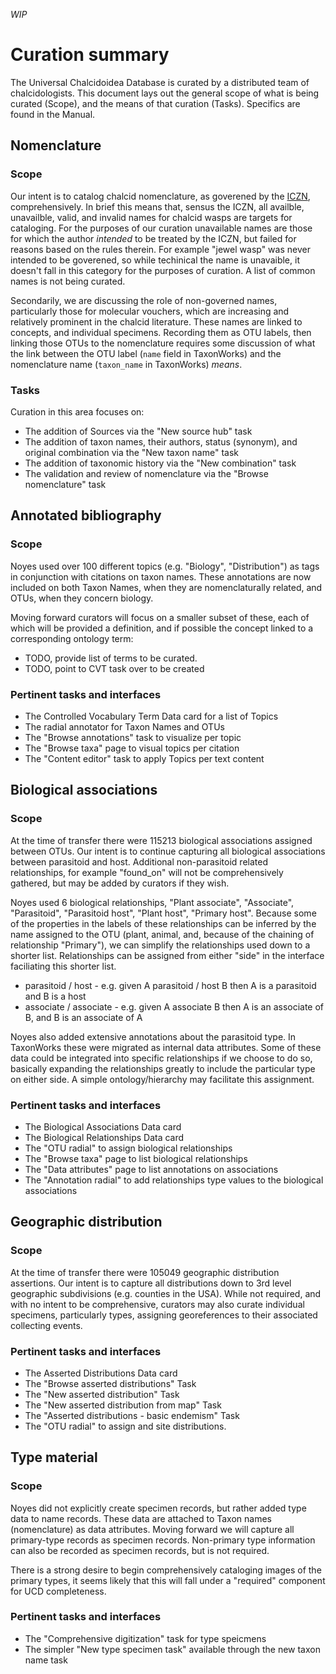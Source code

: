 
_WIP_

# Curation summary

The Universal Chalcidoidea Database is curated by a distributed team of chalcidologists. This document lays out the general scope of what is being curated (Scope), and the means of that curation (Tasks).  Specifics are found in the Manual. 

## Nomenclature

### Scope

Our intent is to catalog chalcid nomenclature, as goverened by the [ICZN](https://code.iczn.org/), comprehensively.  In brief this means that, sensus the ICZN, all availble, unavailble, valid, and invalid names for chalcid wasps are targets for cataloging. For the purposes of our curation unavailable names are those for which the author _intended_ to be treated by the ICZN, but failed for reasons based on the rules therein.  For example "jewel wasp" was never intended to be goverened, so while techinical the name is unavaible, it doesn't fall in this category for the purposes of curation. A list of common names is not being curated.

Secondarily, we are discussing the role of non-governed names, particularly those for molecular vouchers, which are increasing and relatively prominent in the chalcid literature.  These names are linked to concepts, and individual specimens.  Recording them as OTU labels, then linking those OTUs to the nomenclature requires some discussion of what the link between the OTU label (`name` field in TaxonWorks) and the nomenclature name (`taxon_name` in TaxonWorks) _means_.  

### Tasks

Curation in this area focuses on:
* The addition of Sources via the "New source hub" task
* The addition of taxon names, their authors, status (synonym), and original combination via the "New taxon name" task
* The addition of taxonomic history via the "New combination" task
* The validation and review of nomenclature via the "Browse nomenclature" task

## Annotated bibliography

### Scope

Noyes used over 100 different topics (e.g. "Biology", "Distribution") as tags in conjunction with citations on taxon names. These annotations are now included on both Taxon Names, when they are nomenclaturally related, and OTUs, when they concern biology.

Moving forward curators will focus on a smaller subset of these, each of which will be provided a definition, and if possible the concept linked to a corresponding ontology term:

* TODO, provide list of terms to be curated. 
* TODO, point to CVT task over to be created

### Pertinent tasks and interfaces

* The Controlled Vocabulary Term Data card for a list of Topics
* The radial annotator for Taxon Names and OTUs
* The "Browse annotations" task to visualize per topic
* The "Browse taxa" page to visual topics per citation
* The "Content editor" task to apply Topics per text content

## Biological associations

### Scope

At the time of transfer there were 115213 biological associations assigned between OTUs. Our intent is to continue capturing all biological associations between parasitoid and host.  Additional non-parasitoid related relationships, for example "found_on" will not be comprehensively gathered, but may be added by curators if they wish.

Noyes used 6 biological relationships, "Plant associate", "Associate", "Parasitoid", "Parasitoid host", "Plant host", "Primary host". Because some of the properties in the labels of these relationships can be inferred by the name assigned to the OTU (plant, animal, and, because of the chaining of relationship "Primary"), we can simplify the relationships used down to a shorter list.  Relationships can be assigned from either "side" in the interface faciliating this shorter list.

* parasitoid / host - e.g. given A parasitoid / host B then A is a parasitoid and B is a host
* associate / associate - e.g. given A associate B then A is an associate of B, and B is an associate of A

Noyes also added extensive annotations about the parasitoid type.  In TaxonWorks these were migrated as internal data attributes.  Some of these data could be integrated into specific relationships if we choose to do so, basically expanding the relationships greatly to include the particular type on either side.  A simple ontology/hierarchy may facilitate this assignment.  

### Pertinent tasks and interfaces

* The Biological Associations Data card
* The Biological Relationships Data card
* The "OTU radial" to assign biological relationships
* The "Browse taxa" page to list biological relationships
* The "Data attributes" page to list annotations on associations
* The "Annotation radial" to add relationships type values to the biological associations

## Geographic distribution

### Scope

At the time of transfer there were 105049 geographic distribution assertions.  Our intent is to capture all distributions down to 3rd level geographic subdivisions (e.g. counties in the USA).  While not required, and with no intent to be comprehensive, curators may also curate individual specimens, particularly types, assigning georeferences to their associated collecting events.

### Pertinent tasks and interfaces

* The Asserted Distributions Data card
* The "Browse asserted distributions" Task
* The "New asserted distribution" Task
* The "New asserted distribution from map" Task
* The "Asserted distributions - basic endemism" Task
* The "OTU radial" to assign and site distributions.

## Type material

### Scope

Noyes did not explicitly create specimen records, but rather added type data to name records.  These data are attached to Taxon names (nomenclature) as data attributes.  Moving forward we will capture all primary-type records as specimen records.  Non-primary type information can also be recorded as specimen records, but is not required.

There is a strong desire to begin comprehensively cataloging images of the primary types, it seems likely that this will fall under a "required" component for UCD completeness.

### Pertinent tasks and interfaces

* The "Comprehensive digitization" task for type speicmens
* The simpler "New type specimen task" available through the new taxon name task
